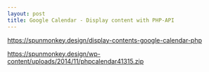 ```yaml
---
layout: post
title: Google Calendar - Display content with PHP-API
---
```


https://spunmonkey.design/display-contents-google-calendar-php

https://spunmonkey.design/wp-content/uploads/2014/11/phpcalendar41315.zip
